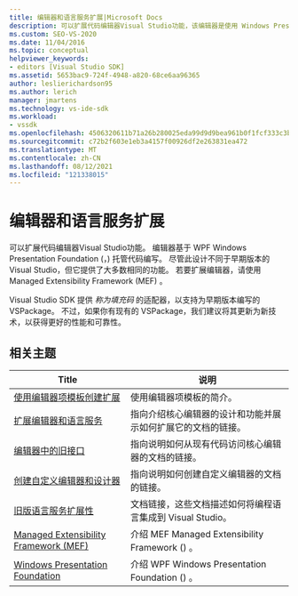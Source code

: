 ```yaml
---
title: 编辑器和语言服务扩展|Microsoft Docs
description: 可以扩展代码编辑器Visual Studio功能，该编辑器是使用 Windows Presentation Foundation实现的，以托管代码编写。
ms.custom: SEO-VS-2020
ms.date: 11/04/2016
ms.topic: conceptual
helpviewer_keywords:
- editors [Visual Studio SDK]
ms.assetid: 5653bac9-724f-4948-a820-68ce6aa96365
author: leslierichardson95
ms.author: lerich
manager: jmartens
ms.technology: vs-ide-sdk
ms.workload:
- vssdk
ms.openlocfilehash: 4506320611b71a26b280025eda99d9d9bea961b0f1fcf333c3bfe7afd84f1284
ms.sourcegitcommit: c72b2f603e1eb3a4157f00926df2e263831ea472
ms.translationtype: MT
ms.contentlocale: zh-CN
ms.lasthandoff: 08/12/2021
ms.locfileid: "121338015"
---
```

# <a name="editor-and-language-service-extensions"></a>编辑器和语言服务扩展
可以扩展代码编辑器Visual Studio功能。 编辑器基于 WPF Windows Presentation Foundation (，) 托管代码编写。 尽管此设计不同于早期版本的 Visual Studio，但它提供了大多数相同的功能。 若要扩展编辑器，请使用 Managed Extensibility Framework (MEF) 。

 Visual Studio SDK 提供 *称为填充码* 的适配器，以支持为早期版本编写的 VSPackage。 不过，如果你有现有的 VSPackage，我们建议将其更新为新技术，以获得更好的性能和可靠性。

## <a name="related-topics"></a>相关主题

|Title|说明|
|-----------|-----------------|
|[使用编辑器项模板创建扩展](../extensibility/creating-an-extension-with-an-editor-item-template.md)|使用编辑器项模板的简介。|
|[扩展编辑器和语言服务](../extensibility/extending-the-editor-and-language-services.md)|指向介绍核心编辑器的设计和功能并展示如何扩展它的文档的链接。|
|[编辑器中的旧接口](/previous-versions/visualstudio/visual-studio-2015/extensibility/legacy-interfaces-in-the-editor?preserve-view=true&view=vs-2015)|指向说明如何从现有代码访问核心编辑器的文档的链接。|
|[创建自定义编辑器和设计器](../extensibility/creating-custom-editors-and-designers.md)|指向说明如何创建自定义编辑器的文档的链接。|
|[旧版语言服务扩展性](../extensibility/internals/legacy-language-service-extensibility.md)|文档链接，这些文档描述如何将编程语言集成到 Visual Studio。|
|[Managed Extensibility Framework (MEF)](/dotnet/framework/mef/index)|介绍 MEF Managed Extensibility Framework () 。|
|[Windows Presentation Foundation](/dotnet/framework/wpf/index)|介绍 WPF Windows Presentation Foundation () 。|
